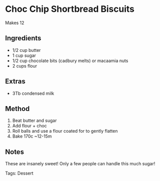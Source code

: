 # Choc Chip Shortbread Biscuits

Makes 12

## Ingredients

* 1/2 cup butter
* 1 cup sugar
* 1/2 cup chocolate bits (cadbury melts) or macaamia nuts
* 2 cups flour

## Extras

* 3Tb condensed milk

## Method

1. Beat butter and sugar
2. Add flour + choc
3. Roll balls and use a flour coated for to gently flatten
4. Bake 170c ~12-15m

## Notes

These are insanely sweet! Only a few people can handle this much sugar!

Tags: Dessert